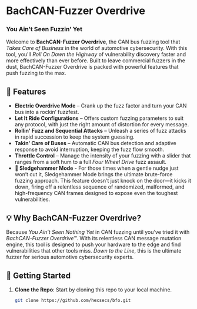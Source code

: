 # BachCAN-Fuzzer Overdrive
### You Ain’t Seen Fuzzin’ Yet

Welcome to **BachCAN-Fuzzer Overdrive**, the CAN bus fuzzing tool that *Takes Care of Business* in the world of automotive cybersecurity. With this tool, you'll *Roll On Down the Highway* of vulnerability discovery faster and more effectively than ever before. Built to leave commercial fuzzers in the dust, BachCAN-Fuzzer Overdrive is packed with powerful features that push fuzzing to the max.

## 🚀 Features
- **Electric Overdrive Mode** – Crank up the fuzz factor and turn your CAN bus into a rockin’ fuzzfest.
- **Let It Ride Configurations** – Offers custom fuzzing parameters to suit any protocol, with just the right amount of distortion for every message.
- **Rollin' Fuzz and Sequential Attacks** – Unleash a series of fuzz attacks in rapid succession to keep the system guessing.
- **Takin' Care of Buses** – Automatic CAN bus detection and adaptive response to avoid interruption, keeping the fuzz flow smooth.
- **Throttle Control** – Manage the intensity of your fuzzing with a slider that ranges from a soft hum to a full *Four Wheel Drive* fuzz assault.
- **🔨 Sledgehammer Mode** - For those times when a gentle nudge just won’t cut it, Sledgehammer Mode brings the ultimate brute-force fuzzing approach. This feature doesn’t just knock on the door—it kicks it down, firing off a relentless sequence of randomized, malformed, and high-frequency CAN frames designed to expose even the toughest vulnerabilities.

## 💡 Why BachCAN-Fuzzer Overdrive?
Because *You Ain’t Seen Nothing Yet* in CAN fuzzing until you’ve tried it with *BachCAN-Fuzzer Overdrive™*. With its relentless CAN message mutation engine, this tool is designed to push your hardware to the edge and find vulnerabilities that other tools miss. *Down to the Line*, this is the ultimate fuzzer for serious automotive cybersecurity experts.

## 🎸 Getting Started
1. **Clone the Repo**: Start by cloning this repo to your local machine.
   ```bash
   git clone https://github.com/hexsecs/bfo.git
